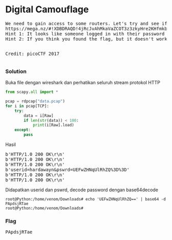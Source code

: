 <h1><b>Digital Camouflage</h1></b>
<pre>
We need to gain access to some routers. Let's try and see if we can find the password in the captured network data: 
https://mega.nz/#!XDBDRAQD!4jRcJvAhMkaVaZCOT3z3zkyHre2KHfmkbCN5lYpiEoY 
Hint 1: It looks like someone logged in with their password earlier. Where would log in data be located in a network capture?
Hint 2: If you think you found the flag, but it doesn't work, consider that the data may be encrypted.

Credit: picoCTF 2017
</pre>
</b><h3>Solution</h3></b>
<p>Buka file dengan wireshark dan perhatikan seluruh stream protokol HTTP</p>

```python
from scapy.all import *

pcap = rdpcap("data.pcap")
for i in pcap[TCP]:
    try:
        data = i[Raw]
        if len(str(data)) < 100:
            print(i[Raw].load)
    except:
        pass
```
<p>Hasil</p>
<pre>
b'HTTP/1.0 200 OK\r\n'
b'HTTP/1.0 200 OK\r\n'
b'HTTP/1.0 200 OK\r\n'
b'userid=hardawayn&pswrd=UEFwZHNqUlRhZQ%3D%3D'
b'HTTP/1.0 200 OK\r\n'
b'HTTP/1.0 200 OK\r\n'
</pre>
<p>Didapatkan userid dan pswrd, decode password dengan base64decode</p>

```console
root@Python:/home/venom/Downloads# echo 'UEFwZHNqUlRhZQ==' | base64 -d
PApdsjRTae
root@Python:/home/venom/Downloads# 
```
</b><h3>Flag</h3></b>
<pre>
PApdsjRTae
</pre>
